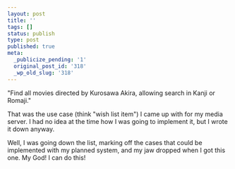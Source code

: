 ```yaml
---
layout: post
title: ''
tags: []
status: publish
type: post
published: true
meta:
  _publicize_pending: '1'
  original_post_id: '318'
  _wp_old_slug: '318'
---
```

"Find all movies directed by Kurosawa Akira, allowing search in Kanji or Romaji."

That was the use case (think "wish list item") I came up with for my media server.  I had no idea at the time how I was going to implement it, but I wrote it down anyway.

Well, I was going down the list, marking off the cases that could be implemented with my planned system, and my jaw dropped when I got this one.  My God!  I can do this!
